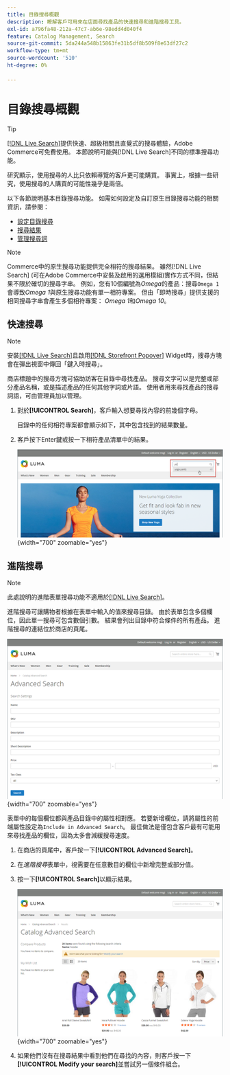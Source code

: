 ```yaml
---
title: 目錄搜尋概觀
description: 瞭解客戶可用來在店面尋找產品的快速搜尋和進階搜尋工具。
exl-id: a796fa48-212a-47c7-ab6e-98edd4d040f4
feature: Catalog Management, Search
source-git-commit: 5da244a548b15863fe31b5df8b509f8e63df27c2
workflow-type: tm+mt
source-wordcount: '510'
ht-degree: 0%

---
```


# 目錄搜尋概觀

>[!TIP]
>
>[[!DNL Live Search]](https://experienceleague.adobe.com/docs/commerce/live-search/overview.html?lang=zh-Hant)提供快速、超級相關且直覺式的搜尋體驗，Adobe Commerce可免費使用。 本節說明可能與[!DNL Live Search]不同的標準搜尋功能。

研究顯示，使用搜尋的人比只依賴導覽的客戶更可能購買。 事實上，根據一些研究，使用搜尋的人購買的可能性幾乎是兩倍。

以下各節說明基本目錄搜尋功能。 如需如何設定及自訂原生目錄搜尋功能的相關資訊，請參閱：

- [設定目錄搜尋](search-configuration.md)
- [搜尋結果](search-results.md)
- [管理搜尋詞](search-terms.md)

>[!NOTE]
>
>Commerce中的原生搜尋功能提供完全相符的搜尋結果。 雖然[!DNL Live Search] (可在Adobe Commerce中安裝及啟用的選用模組)實作方式不同，但結果不限於確切的搜尋字串。 例如，您有10個編號為&#x200B;_Omega_&#x200B;的產品：搜尋`Omega 1`會導致&#x200B;_Omega 1_&#x200B;與原生搜尋功能有單一相符專案。 但由「即時搜尋」提供支援的相同搜尋字串會產生多個相符專案： _Omega 1_&#x200B;和&#x200B;_Omega 10_。

## 快速搜尋

>[!NOTE]
>
>安裝[[!DNL Live Search]](https://experienceleague.adobe.com/zh-hant/docs/commerce/live-search/overview)且啟用[[!DNL Storefront Popover]](https://experienceleague.adobe.com/zh-hant/docs/commerce/live-search/live-search-storefront/storefront-popover) Widget時，搜尋方塊會在彈出視窗中傳回「鍵入時搜尋」。

商店標題中的搜尋方塊可協助訪客在目錄中尋找產品。 搜尋文字可以是完整或部分產品名稱，或是描述產品的任何其他字詞或片語。 使用者用來尋找產品的搜尋詞語，可由管理員加以管理。

1. 對於&#x200B;**[!UICONTROL Search]**，客戶輸入想要尋找內容的前幾個字母。

   目錄中的任何相符專案都會顯示如下，其中包含找到的結果數量。

1. 客戶按下Enter鍵或按一下相符產品清單中的結果。

   ![搜尋](./assets/storefront-search-box.png){width="700" zoomable="yes"}

## 進階搜尋

>[!NOTE]
>
>此處說明的進階表單搜尋功能不適用於[[!DNL Live Search]](https://experienceleague.adobe.com/docs/commerce/live-search/overview.html?lang=zh-Hant)。

進階搜尋可讓購物者根據在表單中輸入的值來搜尋目錄。 由於表單包含多個欄位，因此單一搜尋可包含數個引數。 結果會列出目錄中符合條件的所有產品。 進階搜尋的連結位於商店的頁尾。

![進階搜尋](./assets/storefront-search-advanced.png){width="700" zoomable="yes"}

表單中的每個欄位都與產品目錄中的屬性相對應。 若要新增欄位，請將屬性的前端屬性設定為`Include in Advanced Search`。 最佳做法是僅包含客戶最有可能用來尋找產品的欄位，因為太多會減緩搜尋速度。

1. 在商店的頁尾中，客戶按一下&#x200B;**[!UICONTROL Advanced Search]**。

1. 在&#x200B;_進階搜尋_&#x200B;表單中，視需要在任意數目的欄位中新增完整或部分值。

1. 按一下&#x200B;**[!UICONTROL Search]**&#x200B;以顯示結果。

   ![搜尋結果](./assets/storefront-search-advanced-results-modify.png){width="700" zoomable="yes"}

1. 如果他們沒有在搜尋結果中看到他們在尋找的內容，則客戶按一下&#x200B;**[!UICONTROL Modify your search]**&#x200B;並嘗試另一個條件組合。
